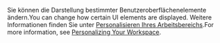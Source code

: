 <span data-ttu-id="afcc1-101">Sie können die Darstellung bestimmter Benutzeroberflächenelemente ändern.</span><span class="sxs-lookup"><span data-stu-id="afcc1-101">You can change how certain UI elements are displayed.</span></span> <span data-ttu-id="afcc1-102">Weitere Informationen finden Sie unter [Personalisieren Ihres Arbeitsbereichs](../ui-personalization-user.md).</span><span class="sxs-lookup"><span data-stu-id="afcc1-102">For more information, see [Personalizing Your Workspace](../ui-personalization-user.md).</span></span>

